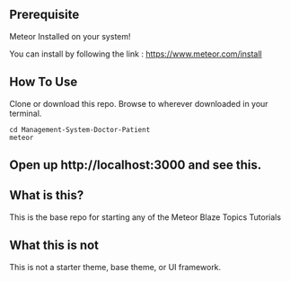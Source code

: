 ## Prerequisite
 
 
 Meteor Installed on your system!
 
 You can install by following the link : https://www.meteor.com/install


## How To Use

Clone or download this repo. Browse to wherever downloaded in your terminal.

```
cd Management-System-Doctor-Patient
meteor
```

## Open up http://localhost:3000 and see this.


## What is this?

This is the base repo for starting any of the Meteor Blaze Topics Tutorials 

## What this is not

This is not a starter theme, base theme, or UI framework.
